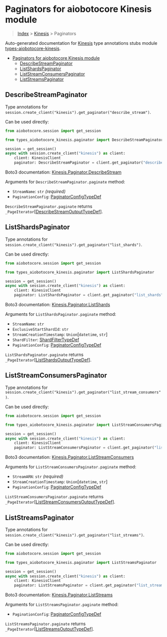 <a id="paginators-for-aiobotocore-kinesis-module"></a>

# Paginators for aiobotocore Kinesis module

> [Index](..) > [Kinesis](.) > Paginators

Auto-generated documentation for
[Kinesis](https://boto3.amazonaws.com/v1/documentation/api/latest/reference/services/kinesis.html#Kinesis)
type annotations stubs module
[types-aiobotocore-kinesis](https://pypi.org/project/types-aiobotocore-kinesis/).

- [Paginators for aiobotocore Kinesis module](#paginators-for-aiobotocore-kinesis-module)
  - [DescribeStreamPaginator](#describestreampaginator)
  - [ListShardsPaginator](#listshardspaginator)
  - [ListStreamConsumersPaginator](#liststreamconsumerspaginator)
  - [ListStreamsPaginator](#liststreamspaginator)

<a id="describestreampaginator"></a>

## DescribeStreamPaginator

Type annotations for
`session.create_client("kinesis").get_paginator("describe_stream")`.

Can be used directly:

```python
from aiobotocore.session import get_session

from types_aiobotocore_kinesis.paginator import DescribeStreamPaginator

session = get_session()
async with session.create_client("kinesis") as client:
    client: KinesisClient
    paginator: DescribeStreamPaginator = client.get_paginator("describe_stream")
```

Boto3 documentation:
[Kinesis.Paginator.DescribeStream](https://boto3.amazonaws.com/v1/documentation/api/latest/reference/services/kinesis.html#Kinesis.Paginator.DescribeStream)

Arguments for `DescribeStreamPaginator.paginate` method:

- `StreamName`: `str` *(required)*
- `PaginationConfig`:
  [PaginatorConfigTypeDef](./type_defs.md#paginatorconfigtypedef)

`DescribeStreamPaginator.paginate` returns
`_PageIterator`\[[DescribeStreamOutputTypeDef](./type_defs.md#describestreamoutputtypedef)\].

<a id="listshardspaginator"></a>

## ListShardsPaginator

Type annotations for
`session.create_client("kinesis").get_paginator("list_shards")`.

Can be used directly:

```python
from aiobotocore.session import get_session

from types_aiobotocore_kinesis.paginator import ListShardsPaginator

session = get_session()
async with session.create_client("kinesis") as client:
    client: KinesisClient
    paginator: ListShardsPaginator = client.get_paginator("list_shards")
```

Boto3 documentation:
[Kinesis.Paginator.ListShards](https://boto3.amazonaws.com/v1/documentation/api/latest/reference/services/kinesis.html#Kinesis.Paginator.ListShards)

Arguments for `ListShardsPaginator.paginate` method:

- `StreamName`: `str`
- `ExclusiveStartShardId`: `str`
- `StreamCreationTimestamp`: `Union`\[`datetime`, `str`\]
- `ShardFilter`: [ShardFilterTypeDef](./type_defs.md#shardfiltertypedef)
- `PaginationConfig`:
  [PaginatorConfigTypeDef](./type_defs.md#paginatorconfigtypedef)

`ListShardsPaginator.paginate` returns
`_PageIterator`\[[ListShardsOutputTypeDef](./type_defs.md#listshardsoutputtypedef)\].

<a id="liststreamconsumerspaginator"></a>

## ListStreamConsumersPaginator

Type annotations for
`session.create_client("kinesis").get_paginator("list_stream_consumers")`.

Can be used directly:

```python
from aiobotocore.session import get_session

from types_aiobotocore_kinesis.paginator import ListStreamConsumersPaginator

session = get_session()
async with session.create_client("kinesis") as client:
    client: KinesisClient
    paginator: ListStreamConsumersPaginator = client.get_paginator("list_stream_consumers")
```

Boto3 documentation:
[Kinesis.Paginator.ListStreamConsumers](https://boto3.amazonaws.com/v1/documentation/api/latest/reference/services/kinesis.html#Kinesis.Paginator.ListStreamConsumers)

Arguments for `ListStreamConsumersPaginator.paginate` method:

- `StreamARN`: `str` *(required)*
- `StreamCreationTimestamp`: `Union`\[`datetime`, `str`\]
- `PaginationConfig`:
  [PaginatorConfigTypeDef](./type_defs.md#paginatorconfigtypedef)

`ListStreamConsumersPaginator.paginate` returns
`_PageIterator`\[[ListStreamConsumersOutputTypeDef](./type_defs.md#liststreamconsumersoutputtypedef)\].

<a id="liststreamspaginator"></a>

## ListStreamsPaginator

Type annotations for
`session.create_client("kinesis").get_paginator("list_streams")`.

Can be used directly:

```python
from aiobotocore.session import get_session

from types_aiobotocore_kinesis.paginator import ListStreamsPaginator

session = get_session()
async with session.create_client("kinesis") as client:
    client: KinesisClient
    paginator: ListStreamsPaginator = client.get_paginator("list_streams")
```

Boto3 documentation:
[Kinesis.Paginator.ListStreams](https://boto3.amazonaws.com/v1/documentation/api/latest/reference/services/kinesis.html#Kinesis.Paginator.ListStreams)

Arguments for `ListStreamsPaginator.paginate` method:

- `PaginationConfig`:
  [PaginatorConfigTypeDef](./type_defs.md#paginatorconfigtypedef)

`ListStreamsPaginator.paginate` returns
`_PageIterator`\[[ListStreamsOutputTypeDef](./type_defs.md#liststreamsoutputtypedef)\].
